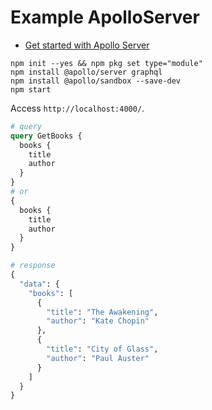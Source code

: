 # Example ApolloServer

- [Get started with Apollo Server](https://www.apollographql.com/docs/apollo-server/getting-started)

```shell
npm init --yes && npm pkg set type="module"
npm install @apollo/server graphql
npm install @apollo/sandbox --save-dev
npm start
```

Access `http://localhost:4000/`.

```graphql
# query
query GetBooks {
  books {
    title
    author
  }
}
# or
{
  books {
    title
    author
  }
}

# response
{
  "data": {
    "books": [
      {
        "title": "The Awakening",
        "author": "Kate Chopin"
      },
      {
        "title": "City of Glass",
        "author": "Paul Auster"
      }
    ]
  }
}
```
